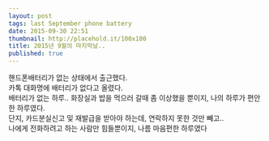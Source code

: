 ```yaml
---
layout: post
tags: last September phone battery
date: 2015-09-30 22:51
thumbnail: http://placehold.it/100x100
title: 2015년 9월의 마지막날..
published: true
---
```


핸드폰배터리가 없는 상태에서 출근했다.<br>
카톡 대화명에 배터리가 없다고 올렸다.<br>
배터리가 없는 하루.. 화장실과 밥을 먹으러 갈때 좀 이상했을 뿐이지, 나의 하루가 편안한 하루였다.<br>
단지, 카드분실신고 및 재발급을 받아야 하는데, 연락하지 못한 것만 빼고..<br>
나에게 전화하려고 하는 사람만 힘들뿐이지, 나름 마음편한 하루였다
